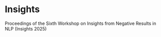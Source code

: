 # Insights

Proceedings of the Sixth Workshop on Insights from Negative Results in NLP (Insights 2025)
